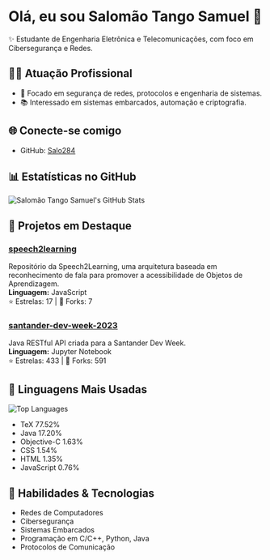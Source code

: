 
# Olá, eu sou Salomão Tango Samuel 👋

✨ Estudante de Engenharia Eletrônica e Telecomunicações, com foco em Cibersegurança e Redes.

## 🧑‍💻 Atuação Profissional
- 📡 Focado em segurança de redes, protocolos e engenharia de sistemas.
- 📚 Interessado em sistemas embarcados, automação e criptografia.

## 🌐 Conecte-se comigo
- GitHub: [Salo284](https://github.com/Salo284)

## 📊 Estatísticas no GitHub

![Salomão Tango Samuel's GitHub Stats](https://github-readme-stats.vercel.app/api?username=Salo284&show_icons=true&theme=radical)

## 📌 Projetos em Destaque

### [speech2learning](https://github.com/Salo284/speech2learning)
Repositório da Speech2Learning, uma arquitetura baseada em reconhecimento de fala para promover a acessibilidade de Objetos de Aprendizagem.  
**Linguagem:** JavaScript  
⭐ Estrelas: 17 | 🍴 Forks: 7

### [santander-dev-week-2023](https://github.com/Salo284/santander-dev-week-2023)  
Java RESTful API criada para a Santander Dev Week.  
**Linguagem:** Jupyter Notebook  
⭐ Estrelas: 433 | 🍴 Forks: 591

## 🚀 Linguagens Mais Usadas

![Top Languages](https://github-readme-stats.vercel.app/api/top-langs/?username=Salo284&layout=compact&theme=radical)

- TeX 77.52%
- Java 17.20%
- Objective-C 1.63%
- CSS 1.54%
- HTML 1.35%
- JavaScript 0.76%

## 🧠 Habilidades & Tecnologias
- Redes de Computadores
- Cibersegurança
- Sistemas Embarcados
- Programação em C/C++, Python, Java
- Protocolos de Comunicação
